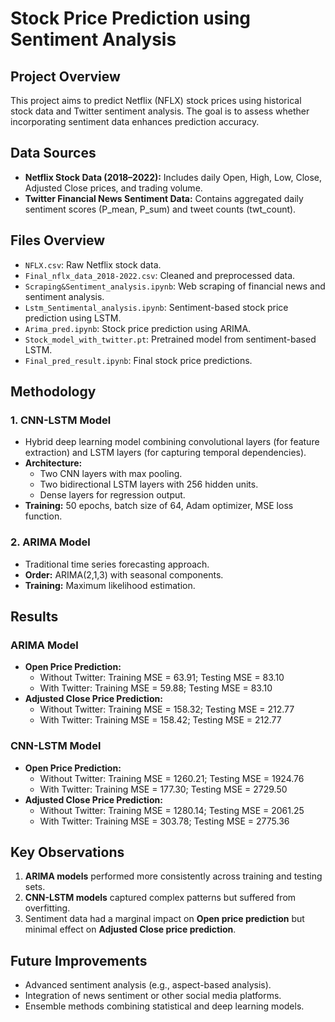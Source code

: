 # Stock Price Prediction using Sentiment Analysis

## Project Overview
This project aims to predict Netflix (NFLX) stock prices using historical stock data and Twitter sentiment analysis. The goal is to assess whether incorporating sentiment data enhances prediction accuracy.

## Data Sources
- **Netflix Stock Data (2018–2022):** Includes daily Open, High, Low, Close, Adjusted Close prices, and trading volume.
- **Twitter Financial News Sentiment Data:** Contains aggregated daily sentiment scores (P_mean, P_sum) and tweet counts (twt_count).

## Files Overview
- `NFLX.csv`: Raw Netflix stock data.
- `Final_nflx_data_2018-2022.csv`: Cleaned and preprocessed data.
- `Scraping&Sentiment_analysis.ipynb`: Web scraping of financial news and sentiment analysis.
- `Lstm_Sentimental_analysis.ipynb`: Sentiment-based stock price prediction using LSTM.
- `Arima_pred.ipynb`: Stock price prediction using ARIMA.
- `Stock_model_with_twitter.pt`: Pretrained model from sentiment-based LSTM.
- `Final_pred_result.ipynb`: Final stock price predictions.

## Methodology
### 1. CNN-LSTM Model
- Hybrid deep learning model combining convolutional layers (for feature extraction) and LSTM layers (for capturing temporal dependencies).
- **Architecture:**
  - Two CNN layers with max pooling.
  - Two bidirectional LSTM layers with 256 hidden units.
  - Dense layers for regression output.
- **Training:** 50 epochs, batch size of 64, Adam optimizer, MSE loss function.

### 2. ARIMA Model
- Traditional time series forecasting approach.
- **Order:** ARIMA(2,1,3) with seasonal components.
- **Training:** Maximum likelihood estimation.

## Results
### ARIMA Model
- **Open Price Prediction:**
  - Without Twitter: Training MSE = 63.91; Testing MSE = 83.10
  - With Twitter: Training MSE = 59.88; Testing MSE = 83.10
- **Adjusted Close Price Prediction:**
  - Without Twitter: Training MSE = 158.32; Testing MSE = 212.77
  - With Twitter: Training MSE = 158.42; Testing MSE = 212.77

### CNN-LSTM Model
- **Open Price Prediction:**
  - Without Twitter: Training MSE = 1260.21; Testing MSE = 1924.76
  - With Twitter: Training MSE = 177.30; Testing MSE = 2729.50
- **Adjusted Close Price Prediction:**
  - Without Twitter: Training MSE = 1280.14; Testing MSE = 2061.25
  - With Twitter: Training MSE = 303.78; Testing MSE = 2775.36

## Key Observations
1. **ARIMA models** performed more consistently across training and testing sets.
2. **CNN-LSTM models** captured complex patterns but suffered from overfitting.
3. Sentiment data had a marginal impact on **Open price prediction** but minimal effect on **Adjusted Close price prediction**.

## Future Improvements
- Advanced sentiment analysis (e.g., aspect-based analysis).
- Integration of news sentiment or other social media platforms.
- Ensemble methods combining statistical and deep learning models.



